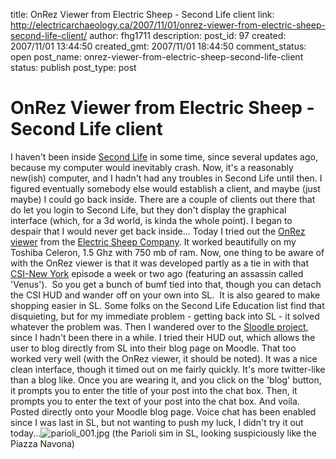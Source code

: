 title: OnRez Viewer from Electric Sheep - Second Life client
link: http://electricarchaeology.ca/2007/11/01/onrez-viewer-from-electric-sheep-second-life-client/
author: fhg1711
description: 
post_id: 97
created: 2007/11/01 13:44:50
created_gmt: 2007/11/01 18:44:50
comment_status: open
post_name: onrez-viewer-from-electric-sheep-second-life-client
status: publish
post_type: post

# OnRez Viewer from Electric Sheep - Second Life client

I haven't been inside [Second Life](http://secondlife.com) in some time, since several updates ago, because my computer would inevitably crash. Now, it's a reasonably new(ish) computer, and I hadn't had any troubles in Second Life until then. I figured eventually somebody else would establish a client, and maybe (just maybe) I could go back inside. There are a couple of clients out there that do let you login to Second Life, but they don't display the graphical interface (which, for a 3d world, is kinda the whole point). I began to despair that I would never get back inside... Today I tried out the [OnRez viewer](http://viewer.onrez.com/) from the [Electric Sheep Company](http://www.electricsheepcompany.com/core/software/). It worked beautifully on my Toshiba Celeron, 1.5 Ghz with 750 mb of ram. Now, one thing to be aware of with the OnRez viewer is that it was developed partly as a tie in with that [CSI-New York](http://alpha.cbs.com/primetime/csi_ny/) episode a week or two ago (featuring an assassin called 'Venus').  So you get a bunch of bumf tied into that, though you can detach the CSI HUD and wander off on your own into SL.  It is also geared to make shopping easier in SL. Some folks on the Second Life Education list find that disquieting, but for my immediate problem - getting back into SL - it solved whatever the problem was. Then I wandered over to the [Sloodle project](http://www.sloodle.org/), since I hadn't been there in a while. I tried their HUD out, which allows the user to blog directly from SL into their blog page on Moodle. That too worked very well (with the OnRez viewer, it should be noted). It was a nice clean interface, though it timed out on me fairly quickly. It's more twitter-like than a blog like. Once you are wearing it, and you click on the 'blog' button, it prompts you to enter the title of your post into the chat box. Then, it prompts you to enter the text of your post into the chat box. And voila. Posted directly onto your Moodle blog page. Voice chat has been enabled since I was last in SL, but not wanting to push my luck, I didn't try it out today...![parioli_001.jpg](http://electricarchaeologist.files.wordpress.com/2007/11/parioli_001.jpg) (the Parioli sim in SL, looking suspiciously like the Piazza Navona)
